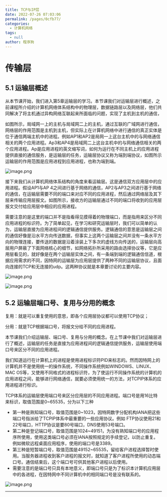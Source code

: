 ```yaml
---
title: TCP与IP层
date: 2022-07-26 07:03:06
permalink: /pages/0cfb77/
categories:  
  - 计算机网络
tags: 
  - null
author: 程序狗
---
```

# 传输层

## 5.1 运输层概述

从本节课开始，我们进入第5章运输层的学习。本节课我们对运输层进行概述，之前课程所介绍的计算机网络体系结构中的物理层，数据链路层以及网络层，他们共同解决了将主机通过异构网络互联起来所面临的问题，实现了主机到主机的通信，

如图所示，局域网一上的主机与局域网二上的主机，通过互联的广域网进行通信，网络层的作用范围是主机到主机，但实际上在计算机网络中进行通信的真正实体是位于通信两端主机中的进程。例如AP1和AP2是局网一上这台主机中的与网络通信相关的两个应用进程。Ap3和AP4是局域网二上这台主机中的与网络通信相关的两个应用进程。Ap是应用进程的英文缩写词，如何为运行在不同主机上的应用进程提供直接的通信服务，是运输层的任务，运输层协议又称为端到端协议，如图所示运输层的作用范围是应用进程到应用进程，也称为端到端。


![image.png](assets/image-20211218223749-aq6rmjn.png)




接下来我们从计算机网络体系结构的角度来看运输层。这是通信双方应用层中的应用进程。假设AP1与AP 4之间进行基于网络的通信，AP2与AP3之间进行基于网络的通信，在运输层需要不同的端口来对应不同的应用进程，然后通过网络层及其下层来传输应用层报文。如图所示，接收方的运输层通过不同的端口将收到的应用层报文交付给应用层中相应的应用进程。

需要注意的是这里的端口并不是指看得见摸得着的物理端口，而是指用来区分不同应用进程的标识符。为了简单起见，在学习和研究运输层时，我们可以简单的认为，运输层直接为应用进程间的逻辑通信提供服务。逻辑通信的意思是运输层之间的通信好像是沿水平方向传送数据，但事实上这两个运输层之间并没有一条水平方向的物理连接，要传送的数据是沿着涂装上下多次的虚线方向传送的，运输层向高层用户屏蔽了下面网络核心的细节，如网络拓扑所采用的路由选择协议等，它是应用层看见的，就好像是在两个运输层实体之间，有一条端到端的逻辑通信信道，根据应用需求的不同，因特网的运输层为应用层提供了两种不同的运输层协议，且面向连接的TCP和无连接的udp。这两种协议就是本章要讨论的主要内容。


![image.png](assets/image-20211218223916-srmbbmo.png)




![image.png](assets/image-20211218223953-7xc6xu0.png)



## 5.2 运输层端口号、复用与分用的概念

复用：就是可以重复使用的意思，即各个应用层协议都可以使用TCP协议；

分用：就是TCP根据端口号，将报文分给不同的应用进程。


本节课我们介绍运输层、端口号、复用与分用的概念。在上节课中我们对运输层进行了概述，运输层的任务是直接为应用进程间的逻辑通信提供服务，运输层使用端口号来区分不同的应用进程。

我们知道运行在计算机上的进程是使用进程标识符PID来标志的。然而因特网上的计算机并不是使用统一的操作系统，不同操作系统例如WINDOWS、LINUX、MAC OS等，又使用不同格式的进程标识符，为了使运行不同操作系统的计算机的应用进程之间，能够进行网络通信，就要必须使用统一的方法，对TCPIP体系的应用进程进行标识。

TCP体系的运输层使用端口号来区分应用层的不同应用进程。端口号是用16比特来标识，取值范围是0\~65535，分为以下三种

* 第一种是熟知端口号，取值范围是0\~1023，因特网数字分配机构IANA把这些端口号指派给了TCPIP体系中最重要的一些应用协议。例如 FTP协议使用21和22号端口，HTTP协议是要80号端口，DNS使用53号端口。
* 第二种是登记端口号，取值范围是1024\~49151，为没有熟知端口号的应用程序所使用，使用这类端口号必须在IANA按照规定的手续登记，以防止重复。例如微软远程桌面应用程序，使用的端口号是3389。
* 第三种是短暂端口号，取值范围是49152~65535，留给客户进程选择暂时使用。当服务器进程收到客户进程的报文时，就知道了客户进程所使用的动态端口号。通信结束后，这个端口号可供其他客户进程以后使用。
* 需要注意的是端口号只具有本地意义，即端口号只是为了标识本计算机应用层中的各进程，在因特网中不同计算机中的相同端口号是没有联系的。

![image.png](assets/image-20211218224317-ip0e0lf.png)



---
